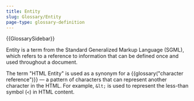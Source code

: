 ```yaml
---
title: Entity
slug: Glossary/Entity
page-type: glossary-definition
---
```


{{GlossarySidebar}}

Entity is a term from the Standard Generalized Markup Language (SGML), which refers to a reference to information that can be defined once and used throughout a document.

The term "HTML Entity" is used as a synonym for a {{glossary("character reference")}} — a pattern of characters that can represent another character in the HTML.
For example, `&lt;` is used to represent the less-than symbol (`<`) in HTML content.
